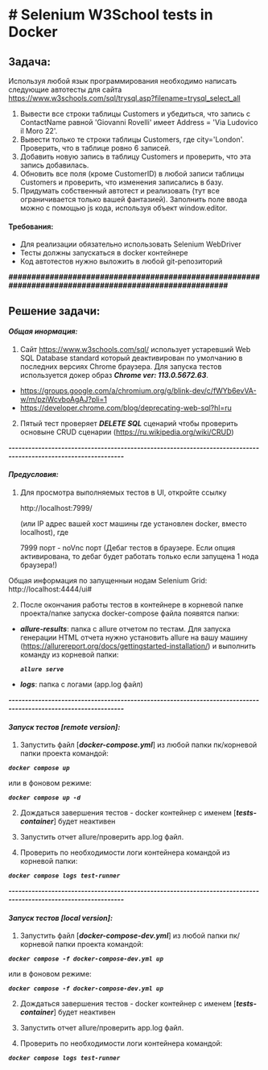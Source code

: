 # **# Selenium W3School tests in Docker**

## **Задача:**

Используя любой язык программирования необходимо написать следующие автотесты для сайта
https://www.w3schools.com/sql/trysql.asp?filename=trysql_select_all

1. Вывести все строки таблицы Customers и убедиться, что запись с ContactName равной 'Giovanni Rovelli' имеет
   Address = 'Via Ludovico il Moro 22'.
2. Вывести только те строки таблицы Customers, где city='London'. Проверить, что в таблице ровно 6 записей.
3. Добавить новую запись в таблицу Customers и проверить, что эта запись добавилась.
4. Обновить все поля (кроме CustomerID) в любой записи таблицы Customers и проверить, что изменения записались в базу.
5. Придумать собственный автотест и реализовать (тут все ограничивается только вашей фантазией).
   Заполнить поле ввода можно с помощью js кода, используя объект window.editor.

#### **Требования:**

- Для реализации обязательно использовать Selenium WebDriver
- Тесты должны запускаться в docker контейнере
- Код автотестов нужно выложить в любой git-репозиторий

_**#######################################################################################################**_

## **Решение задачи:**

#### _Общая инормация:_

1) Сайт https://www.w3schools.com/sql/ использует устаревший Web SQL Database standard который деактивирован по
   умолчанию
   в последних версиях Chrome браузера. Для запуска тестов используется докер образ _**Chrome ver: 113.0.5672.63**_.

- https://groups.google.com/a/chromium.org/g/blink-dev/c/fWYb6evVA-w/m/pziWcvboAgAJ?pli=1
- https://developer.chrome.com/blog/deprecating-web-sql?hl=ru

2) Пятый тест проверяет _**DELETE SQL**_ сценарий чтобы проверить основыне CRUD
   сценарии (https://ru.wikipedia.org/wiki/CRUD)

**_---------------------------------------------------------------------------------------------------------------_**

#### _Предусловия:_

1) Для просмотра выполняемых тестов в UI, откройте ссылку

   http://localhost:7999/

   (или IP адрес вашей хост машины где установлен docker, вместо localhost), где

   7999 порт - noVnc порт (Дебаг тестов в браузере. Если опция активирована, то дебаг будет работать только если
   запущена 1 нода браузера!)

Общая информация по запущенныи нодам Selenium Grid: http://localhost:4444/ui#

2) После окончания работы тестов в контейнере в корневой папке проекта/папке запуска docker-compose файла
   появятся папки:

- _**allure-results**_: папка с allure отчетом по тестам. Для запуска генерации HTML отчета нужно установить allure на
  вашу машину (https://allurereport.org/docs/gettingstarted-installation/) и выполнить команду из корневой папки:

  **_`allure serve`_**


- _**logs**_: папка с логами (app.log файл)

**_---------------------------------------------------------------------------------------------------------------_**

#### _Запуск тестов **[remote version]**:_

1) Запустить файл [_**docker-compose.yml**_]  из любой папки пк/корневой папки проекта командой:

**_`docker compose up`_**

или в фоновом режиме:

**_`docker compose up -d`_**

2) Дождаться завершения тестов - docker контейнер с именем [**_tests-container_**] будет неактивен


3) Запустить отчет allure/проверить app.log файл.


4) Проверить по необходимости логи контейнера командой из корневой папки:

**_`docker compose logs test-runner`_**

**_---------------------------------------------------------------------------------------------------------------_**

#### _Запуск тестов **[local version]**:_

1) Запустить файл [_**docker-compose-dev.yml**_]  из любой папки пк/корневой папки проекта командой:

**_`docker compose -f docker-compose-dev.yml up`_**

или в фоновом режиме:

**_`docker compose -f docker-compose-dev.yml up`_**

2) Дождаться завершения тестов - docker контейнер с именем [**_tests-container_**] будет неактивен


3) Запустить отчет allure/проверить app.log файл.


4) Проверить по необходимости логи контейнера командой:

**_`docker compose logs test-runner`_**